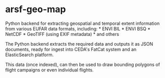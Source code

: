 arsf-geo-map
============

Python backend for extracting geospatial and temporal extent information
from various EUFAR data formats, including:
    * ENVI BIL
    * ENVI BSQ
    * NetCDF
    * GeoTIFF (using EXIF metadata)
    * and others

The Python backend extracts the required data and outputs it as JSON documents,
ready for ingest into CEDA's FatCat system and an ElasticSearch platform.

This data (once indexed), can then be used to draw bounding polygons of flight
campaigns or even individual flights.
